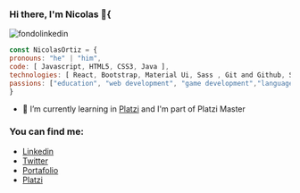 ### Hi there, I'm Nicolas 👋{
![fondolinkedin](https://user-images.githubusercontent.com/79024305/161687329-627bae93-200b-4de3-ba34-d6ebea4631aa.png)

``` js
const NicolasOrtiz = {
pronouns: "he" | "him",
code: [ Javascript, HTML5, CSS3, Java ],
technologies: [ React, Bootstrap, Material Ui, Sass , Git and Github, Styled Components ], 
passions: ["education", "web development", "game development","languages", "psychology", "sports", "personal development"]
}
```
- 🌱 I’m currently learning in [Platzi](https://platzi.com/p/Xein_dev/) and I'm part of Platzi Master

### You can find me:
  - [Linkedin](https://www.linkedin.com/in/nicolasortizdev/)
  - [Twitter](https://twitter.com/Xein_dev)
  - [Portafolio](https://xein-dev.github.io/Xein_dev/)
  - [Platzi](https://platzi.com/p/Xein_dev/)
  
<!--


**Xein-dev/Xein-dev** is a ✨ _special_ ✨ repository because its `README.md` (this file) appears on your GitHub profile.

Here are some ideas to get you started:

- 🔭 I’m currently working on ...

- 👯 I’m looking to collaborate on ...
- 🤔 I’m looking for help with ...
- 💬 Ask me about ...
- 📫 How to reach me: ...
- 😄 Pronouns: ...
- ⚡ Fun fact: ...
-->

